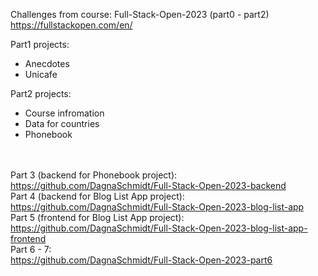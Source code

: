 Challenges from course: Full-Stack-Open-2023 (part0 - part2) </br>
https://fullstackopen.com/en/ </br>

Part1 projects:
- Anecdotes
- Unicafe

Part2 projects:
- Course infromation
- Data for countries
- Phonebook

</br></br>
Part 3 (backend for Phonebook project): </br>
https://github.com/DagnaSchmidt/Full-Stack-Open-2023-backend </br>
Part 4 (backend for Blog List App project): </br>
https://github.com/DagnaSchmidt/Full-Stack-Open-2023-blog-list-app </br>
Part 5 (frontend for Blog List App project): </br>
https://github.com/DagnaSchmidt/Full-Stack-Open-2023-blog-list-app-frontend</br>
Part 6 - 7:</br>
https://github.com/DagnaSchmidt/Full-Stack-Open-2023-part6
